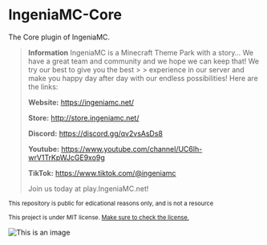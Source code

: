 # IngeniaMC-Core
The Core plugin of IngeniaMC.


> **Information**
> IngeniaMC is a Minecraft Theme Park with a story… We have a great team and community and we hope we can keep that! We try our best to give you the best > > experience in our server and make you happy day after day with our endless possibilities! Here are the links:
> 
> **Website:**
> https://ingeniamc.net/
> 
> **Store:**
> http://store.ingeniamc.net/
> 
> **Discord:**
> https://discord.gg/qv2vsAsDs8
> 
> **Youtube:**
> https://www.youtube.com/channel/UC6lh-wrV1TrKpWJcGE9xo9g
> 
> **TikTok:**
> https://www.tiktok.com/@ingeniamc
> 
> Join us today at play.IngeniaMC.net!





<sup>This repository is public for edicational reasons only, and is not a resource</sup>

<sup>This project is under MIT license. [Make sure to check the license.](LICENSE.txt)</sup>

![This is an image](https://ingeniamc.net/images/Discord-Banner.png)
